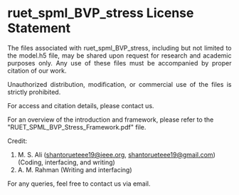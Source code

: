 <h1>ruet_spml_BVP_stress License Statement</h1>

<p align="justify">The files associated with ruet_spml_BVP_stress, including but not limited to the model.h5 file, may be shared upon request for research and academic purposes only. Any use of these files must be accompanied by proper citation of our work. </p>

<p align="justify">Unauthorized distribution, modification, or commercial use of the files is strictly prohibited.</p>

For access and citation details, please contact us.

For an overview of the introduction and framework, please refer to the "RUET_SPML_BVP_Stress_Framework.pdf" file.

Credit:
1. M. S. Ali (shantorueteee19@ieee.org, shantorueteee19@gmail.com) (Coding, interfacing, and writing)
2. A. M. Rahman (Writing and interfacing)

For any queries, feel free to contact us via email.
